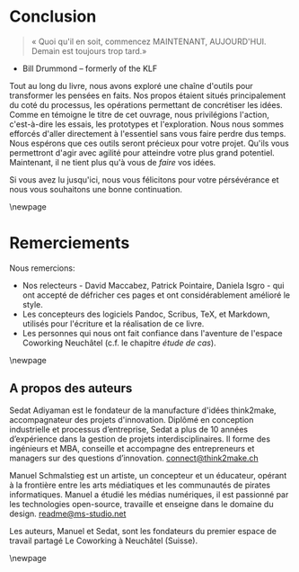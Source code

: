 # Conclusion

> « Quoi qu'il en soit, commencez MAINTENANT, AUJOURD'HUI. Demain est toujours trop tard.»
- Bill Drummond – formerly of the KLF

Tout au long du livre, nous avons exploré une chaîne d'outils pour transformer les pensées en faits. Nos propos étaient situés principalement du coté du processus, les opérations permettant de concrétiser les idées. Comme en témoigne le titre de cet ouvrage, nous privilégions l'action, c'est-à-dire les essais, les prototypes et l'exploration. Nous nous sommes efforcés d'aller directement à l'essentiel sans vous faire perdre dus temps. Nous espérons que ces outils seront précieux pour votre projet. Qu'ils vous permettront d'agir avec agilité pour atteindre votre plus grand potentiel. Maintenant, il ne tient plus qu'à vous de *faire* vos idées.

Si vous avez lu jusqu'ici, nous vous félicitons pour votre pérsévérance et nous vous souhaitons une bonne continuation. 


\newpage

# Remerciements

Nous remercions: 

- Nos relecteurs - David Maccabez, Patrick Pointaire, Daniela Isgro - qui ont accepté de défricher ces pages et ont considérablement amélioré le style. 
- Les concepteurs des logiciels Pandoc, Scribus, TeX, et Markdown, utilisés pour l'écriture et la réalisation de ce livre.
- Les personnes qui nous ont fait confiance dans l'aventure de l'espace Coworking Neuchâtel (c.f. le chapitre *étude de cas*).


\newpage

## A propos des auteurs 

Sedat Adiyaman est le fondateur de la manufacture d'idées think2make, accompagnateur des projets d'innovation. Diplômé en conception industrielle et processus d’entreprise, Sedat a plus de 10 années d’expérience dans la gestion de projets interdisciplinaires. Il forme des ingénieurs et MBA, conseille et accompagne des entrepreneurs et managers sur des questions d’innovation. connect@think2make.ch

Manuel Schmalstieg est un artiste, un concepteur et un éducateur, opérant à la frontière entre les arts médiatiques et les communautés de pirates informatiques. Manuel a étudié les médias numériques, il est passionné par les technologies open-source, travaille et enseigne dans le domaine du design. readme@ms-studio.net

Les auteurs, Manuel et Sedat, sont les fondateurs du premier espace de travail partagé Le Coworking à Neuchâtel (Suisse). 

\newpage
